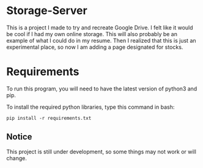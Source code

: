 # Storage-Server
This is a project I made to try and recreate Google Drive. I felt like it would be cool if I had my own online storage.
This will also probably be an example of what I could do in my resume. Then I realized that this is just an experimental place, so now I am adding a page designated for stocks.

# Requirements
To run this program, you will need to have the latest version of python3 and pip.

To install the required python libraries, type this command in bash:
```
pip install -r requirements.txt
```
## Notice
This project is still under development, so some things may not work or will change.
